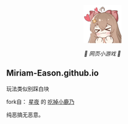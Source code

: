 <p align="center">
  <a href="https://miriam-eason.github.io/"><img src="https://github.com/Miriam-Eason/Miriam-Eason.github.io/blob/main/static/image/ClickBefore.png?raw=true" width="100" height="100" alt="EatKano"></a>
</p>
<div align="center">



_🦌 网页小游戏 🥛_

</div>


## Miriam-Eason.github.io
玩法类似别踩白块

fork自：
[星夜](https://github.com/arcxingye)
的
[吃掉小鹿乃](https://github.com/arcxingye/EatKano)

纯恶搞无恶意。

